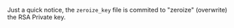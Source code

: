 Just a quick notice, the `zeroize_key` file is commited to "zeroize" (overwrite) the RSA Private key.
